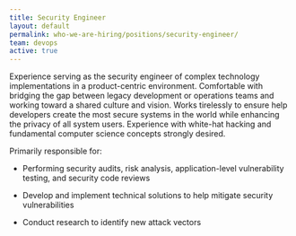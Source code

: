 ```yaml
---
title: Security Engineer
layout: default
permalink: who-we-are-hiring/positions/security-engineer/
team: devops
active: true
---
```


Experience serving as the security engineer of complex technology
implementations in a product-centric environment. Comfortable with
bridging the gap between legacy development or operations teams and
working toward a shared culture and vision. Works tirelessly to ensure
help developers create the most secure systems in the world while
enhancing the privacy of all system users. Experience with white-hat
hacking and fundamental computer science concepts strongly desired.

Primarily responsible for:

-   Performing security audits, risk analysis, application-level
vulnerability testing, and security code reviews

-   Develop and implement technical solutions to help mitigate security
vulnerabilities

-   Conduct research to identify new attack vectors

